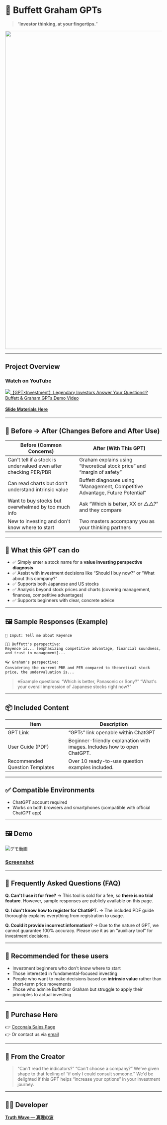 # 📘 Buffett Graham GPTs

> “**Investor thinking, at your fingertips.**”

<p align="center">
<img width="1536" height="1024" alt="バフェット・グレアムGPT (2)" src="https://github.com/user-attachments/assets/8c9cc387-a069-4ab6-991d-37d0f4246b64" />
</p>

---

## Project Overview

### Watch on YouTube
[![【GPT×Investment】Legendary Investors Answer Your Questions!? Buffett & Graham GPTs Demo Video](https://github.com/user-attachments/assets/f5b54baa-24c4-4140-b33c-aae3a35e1985)](https://youtu.be/IsbGfkHMYJ0)

#### [Slide Materials Here](https://github.com/truthwave/Buffett-Graham-GPTs/blob/main/English/Materials/Buffett%20Graham%20GPTs.pdf)

---

## 🧠 Before → After (Changes Before and After Use)
|Before (Common Concerns)                                              | After (With This GPT)                                                    |
|--------------------------------------------------------------------|------------------------------------------------------------------------|
| Can't tell if a stock is undervalued even after checking PER/PBR      | Graham explains using “theoretical stock price” and “margin of safety” |
| Can read charts but don't understand intrinsic value                  | Buffett diagnoses using “Management, Competitive Advantage, Future Potential”  |
| Want to buy stocks but overwhelmed by too much info                   | Ask “Which is better, XX or △△?” and they compare                         |
| New to investing and don't know where to start                        | Two masters accompany you as your thinking partners                            |

---

## 💬 What this GPT can do

- ✅ Simply enter a stock name for a **value investing perspective diagnosis**
- ✅ Assist with investment decisions like “Should I buy now?” or “What about this company?”
- ✅ Supports both Japanese and US stocks
- ✅ Analysis beyond stock prices and charts (covering management, finances, competitive advantages)
- ✅ Supports beginners with clear, concrete advice

---

## 🖼️ Sample Responses (Example)

```text
📝 Input: Tell me about Keyence

👨‍🏫 Buffett's perspective:
Keyence is... [emphasizing competitive advantage, financial soundness, and trust in management]...

👓 Graham's perspective:
Considering the current PBR and PER compared to theoretical stock price, the undervaluation is...
````

> ※Example questions: “Which is better, Panasonic or Sony?” “What's your overall impression of Japanese stocks right now?”

---

## 📦 Included Content

| Item          | Description                             |
| ----------- | ------------------------------ |
| GPT Link      | “GPTs” link openable within ChatGPT          |
| User Guide (PDF)  | Beginner-friendly explanation with images. Includes how to open ChatGPT. |
| Recommended Question Templates | Over 10 ready-to-use question examples included.              |

---

## ✅ Compatible Environments

* ChatGPT account required
* Works on both browsers and smartphones (compatible with official ChatGPT app)

---

## 🖼️ Demo
![デモ動画](https://github.com/truthwave/Buffett-Graham-GPTs/blob/main/English/Materials/Demo%20Movie.gif)

### [Screenshot](https://github.com/truthwave/Buffett-Graham-GPTs/tree/main/English/Materials/Screenshot)

---

## 💬 Frequently Asked Questions (FAQ)

**Q. Can't I use it for free?**
→ This tool is sold for a fee, so **there is no trial feature**. However, sample responses are publicly available on this page.

**Q. I don't know how to register for ChatGPT.**
→ The included PDF guide thoroughly explains everything from registration to usage.

**Q. Could it provide incorrect information?**
→ Due to the nature of GPT, we cannot guarantee 100% accuracy. Please use it as an “auxiliary tool” for investment decisions.

---


## 🎯 Recommended for these users

* Investment beginners who don't know where to start
* Those interested in fundamental-focused investing
* People who want to make decisions based on **intrinsic value** rather than short-term price movements
* Those who admire Buffett or Graham but struggle to apply their principles to actual investing

---

## 🛒 Purchase Here

👉 [Coconala Sales Page](https://coconala.com/contents_market/pictures/cmez6ftdz0sjh6m0h0xdbo1gs)
<br>👉 Or contact us via [email](mailto:realmadrid71214591@gmail.com)

---

## 🧭 From the Creator

> “Can't read the indicators?” “Can't choose a company?”
> We've given shape to that feeling of “if only I could consult someone.”
> We'd be delighted if this GPT helps “increase your options” in your investment journey.

---

## 👨‍💻 Developer

**[Truth Wave ― 真理の波](https://github.com/truthwave)**  

